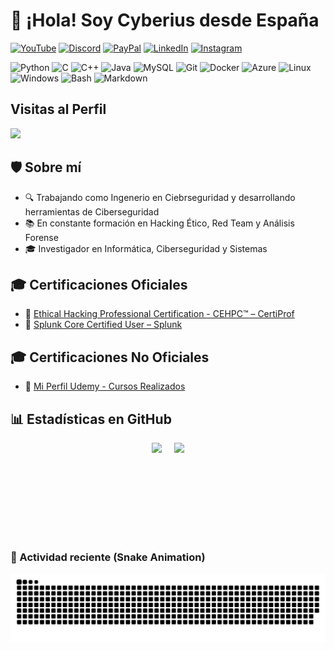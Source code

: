 # 👋 ¡Hola! Soy Cyberius desde España

[![YouTube](https://img.shields.io/badge/YouTube-%23FF0000?style=for-the-badge&logo=youtube&logoColor=white)](https://www.youtube.com/@CyberiusCompany)
[![Discord](https://img.shields.io/badge/Servidor%20de%20Discord-5865F2?style=for-the-badge&logo=discord&logoColor=white)](https://disboard.org/server/1299310806617292922)
[![PayPal](https://img.shields.io/badge/Donar-PayPal-00457C?style=for-the-badge&logo=paypal&logoColor=white)](https://www.paypal.com/donate/?hosted_button_id=UNCDDANV9C7GN)
[![LinkedIn](https://img.shields.io/badge/LinkedIn-0A66C2?style=for-the-badge&logo=linkedin&logoColor=white)](https://www.linkedin.com/in/marlon-cabrera/)
[![Instagram](https://img.shields.io/badge/Instagram-E4405F?style=for-the-badge&logo=instagram&logoColor=white)](https://www.instagram.com/marlonmagicc/)

![Python](https://img.shields.io/badge/Python-3776AB?style=flat-square&logo=python&logoColor=white)
![C](https://img.shields.io/badge/C-00599C?style=flat-square&logo=c&logoColor=white)
![C++](https://img.shields.io/badge/C++-00599C?style=flat-square&logo=c%2B%2B&logoColor=white)
![Java](https://img.shields.io/badge/Java-ED8B00?style=flat-square&logo=java&logoColor=white)
![MySQL](https://img.shields.io/badge/MySQL-005C84?style=flat-square&logo=mysql&logoColor=white)
![Git](https://img.shields.io/badge/Git-F05032?style=flat-square&logo=git&logoColor=white)
![Docker](https://img.shields.io/badge/Docker-0db7ed?style=flat-square&logo=docker&logoColor=white)
![Azure](https://img.shields.io/badge/Azure-0078D4?style=flat-square&logo=microsoftazure&logoColor=white)
![Linux](https://img.shields.io/badge/Linux-FCC624?style=flat-square&logo=linux&logoColor=black)
![Windows](https://img.shields.io/badge/Windows-0078D6?style=flat-square&logo=windows&logoColor=white)
![Bash](https://img.shields.io/badge/Bash-4EAA25?style=flat-square&logo=gnubash&logoColor=white)
![Markdown](https://img.shields.io/badge/Markdown-000000?style=flat-square&logo=markdown&logoColor=white)

## Visitas al Perfil
<div align="left">
  <img src="https://profile-counter.glitch.me/cyberiuscompany/count.svg?" />
</div>

## 🛡️ Sobre mí
- 🔍 Trabajando como Ingenerio en Ciebrseguridad y desarrollando herramientas de Ciberseguridad
- 📚 En constante formación en Hacking Ético, Red Team y Análisis Forense 
- 🎓 Investigador en Informática, Ciberseguridad y Sistemas  
 
## 🎓 Certificaciones Oficiales

- 🔐 [Ethical Hacking Professional Certification - CEHPC™ – CertiProf](https://www.credly.com/badges/59169a48-0ab6-4969-9e03-2cff4e9ff618/public_url)  
- 🔐 [Splunk Core Certified User – Splunk](https://www.credly.com/badges/f85ad915-8974-468b-8989-a3d6c9f034a3/public_url)

## 🎓 Certificaciones No Oficiales

- 🧠 [Mi Perfil Udemy - Cursos Realizados](https://www.udemy.com/user/marlon-cabrera-8/)

## 📊 Estadísticas en GitHub
<div style="display: flex; align-items: center; justify-content: center;">
  <img src="https://github-readme-stats.vercel.app/api?username=cyberiuscompany&theme=dark&hide_border=false&include_all_commits=true&count_private=true" height="150" style="margin-right: 20px;" />
  <img src="https://github-readme-stats.vercel.app/api/top-langs/?username=cyberiuscompany&theme=dark&hide_border=false&layout=compact" height="150" />
</div>

### 🐍 Actividad reciente (Snake Animation)

<picture>
  <source media="(prefers-color-scheme: dark)" srcset="https://raw.githubusercontent.com/cyberiuscompany/cyberiuscompany/output/github-snake-dark.svg" />
  <source media="(prefers-color-scheme: light)" srcset="https://raw.githubusercontent.com/cyberiuscompany/cyberiuscompany/output/github-snake.svg" />
  <img alt="github-snake" src="https://raw.githubusercontent.com/cyberiuscompany/cyberiuscompany/output/github-snake.svg" />
</picture>

